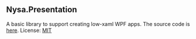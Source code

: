 ## Nysa.Presentation
A basic library to support creating low-xaml WPF apps.  The source code is [here](https://github.com/slowsigma/Nysa/tree/master/Nysa.Presentation "github").
License: [MIT](https://mit-license.org/ "MIT")
